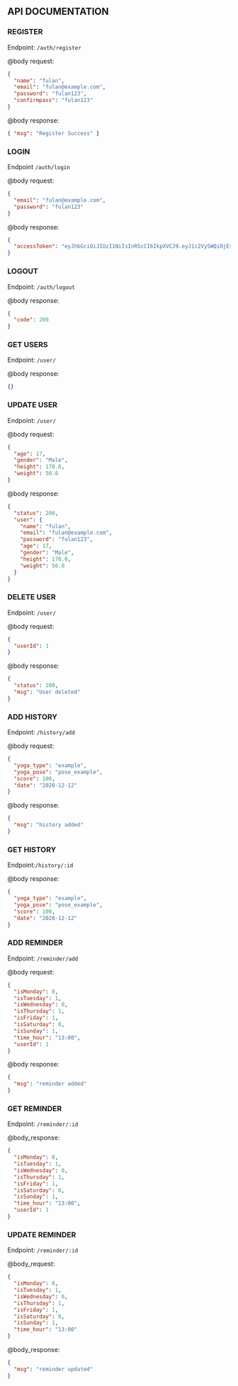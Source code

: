 ## API DOCUMENTATION

### REGISTER

Endpoint: `/auth/register`

@body request:

```json
{
  "name": "fulan",
  "email": "fulan@example.com",
  "password": "fulan123",
  "confirmpass": "fulan123"
}
```

@body response:

```json
{ "msg": "Register Success" }
```

### LOGIN

Endpoint `/auth/login`

@body request:

```json
{
  "email": "fulan@example.com",
  "password": "fulan123"
}
```

@body response:

```json
{
  "accessToken": "eyJhbGciOiJIUzI1NiIsInR5cCI6IkpXVCJ9.eyJ1c2VySWQiOjEsIm5hbWUiOiJuYXVmYWwiLCJlbWFpbCI6Im5hdWZhbEBnbWFpbC5jb20iLCJpYXQiOjE2ODUxMDIxNDIsImV4cCI6MTY4NTEwMjE2Mn0.A_18H9za7h3wbIF3VbbUITAlHuXLxTcC89ryqNeow0A"
}
```

### LOGOUT

Endpoint: `/auth/logout`

@body response:

```json
{
  "code": 200
}
```

### GET USERS

Endpoint: `/user/`

@body response:

```json
{}
```

### UPDATE USER

Endpoint: `/user/`

@body request:

```json
{
  "age": 17,
  "gender": "Male",
  "height": 178.0,
  "weight": 50.0
}
```

@body response:

```json
{
  "status": 200,
  "user": {
    "name": "fulan",
    "email": "fulan@example.com",
    "password": "fulan123",
    "age": 17,
    "gender": "Male",
    "height": 178.0,
    "weight": 50.0
  }
}
```

### DELETE USER

Endpoint: `/user/`

@body request:

```json
{
  "userId": 1
}
```

@body response:

```json
{
  "status": 200,
  "msg": "User deleted"
}
```

### ADD HISTORY

Endpoint: `/history/add`

@body request:

```json
{
  "yoga_type": "example",
  "yoga_pose": "pose_example",
  "score": 100,
  "date": "2020-12-12"
}
```

@body response:

```json
{
  "msg": "history added"
}
```

### GET HISTORY

Endpoint:`/history/:id`

@body response:

```json
{
  "yoga_type": "example",
  "yoga_pose": "pose_example",
  "score": 100,
  "date": "2020-12-12"
}
```

### ADD REMINDER

Endpoint: `/reminder/add`

@body request:

```json
{
  "isMonday": 0,
  "isTuesday": 1,
  "isWednesday": 0,
  "isThursday": 1,
  "isFriday": 1,
  "isSaturday": 0,
  "isSunday": 1,
  "time_hour": "13:00",
  "userId": 1
}
```

@body response:

```json
{
  "msg": "reminder added"
}
```

### GET REMINDER

Endpoint: `/reminder/:id`

@body_response:

```json
{
  "isMonday": 0,
  "isTuesday": 1,
  "isWednesday": 0,
  "isThursday": 1,
  "isFriday": 1,
  "isSaturday": 0,
  "isSunday": 1,
  "time_hour": "13:00",
  "userId": 1
}
```

### UPDATE REMINDER

Endpoint: `/reminder/:id`

@body_request:

```json
{
  "isMonday": 0,
  "isTuesday": 1,
  "isWednesday": 0,
  "isThursday": 1,
  "isFriday": 1,
  "isSaturday": 0,
  "isSunday": 1,
  "time_hour": "13:00"
}
```

@body_response:

```json
{
  "msg": "reminder updated"
}
```
